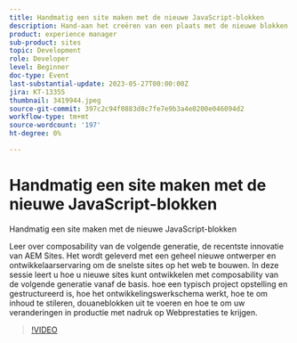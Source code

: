 ```yaml
---
title: Handmatig een site maken met de nieuwe JavaScript-blokken
description: Hand-aan het creëren van een plaats met de nieuwe blokken JavaScriptLeer over volgende-generatiesamenstellingsbaarheid, de recentste innovatie van AEM Sites. Het wordt geleverd met een geheel nieuwe ontwerper en ontwikkelaarservaring om de snelste sites op het web te bouwen. In deze sessie leert u hoe u nieuwe sites kunt ontwikkelen met composability van de volgende generatie vanaf de basis. hoe een typisch project opstelling en gestructureerd is, hoe het ontwikkelingswerkschema werkt, hoe te om inhoud te stileren, douaneblokken uit te voeren en hoe te om uw veranderingen in productie met nadruk op Webprestaties te krijgen.
product: experience manager
sub-product: sites
topic: Development
role: Developer
level: Beginner
doc-type: Event
last-substantial-update: 2023-05-27T00:00:00Z
jira: KT-13355
thumbnail: 3419944.jpeg
source-git-commit: 397c2c94f0883d8c7fe7e9b3a4e0200e046094d2
workflow-type: tm+mt
source-wordcount: '197'
ht-degree: 0%

---
```



# Handmatig een site maken met de nieuwe JavaScript-blokken

Handmatig een site maken met de nieuwe JavaScript-blokken

Leer over composability van de volgende generatie, de recentste innovatie van AEM Sites. Het wordt geleverd met een geheel nieuwe ontwerper en ontwikkelaarservaring om de snelste sites op het web te bouwen. In deze sessie leert u hoe u nieuwe sites kunt ontwikkelen met composability van de volgende generatie vanaf de basis. hoe een typisch project opstelling en gestructureerd is, hoe het ontwikkelingswerkschema werkt, hoe te om inhoud te stileren, douaneblokken uit te voeren en hoe te om uw veranderingen in productie met nadruk op Webprestaties te krijgen.

>[!VIDEO](https://video.tv.adobe.com/v/3419944/?learn=on)
